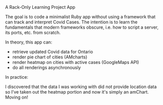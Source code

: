 A Rack-Only Learning Project App

The goal is to code a minimalist Ruby app without using a framework that can track and interpret Covid Cases. The intention is to learn the fundamentals that modern frameworks obscure, i.e. how to script a server, its ports, etc. from scratch.

In theory, this app can:
- retrieve updated Covid data for Ontario
- render pie chart of cities (AMcharts)
- render heatmap on cities with active cases (GoogleMaps API)
- do all renderings asynchronously

In practice:

I discovered that the data I was working with did not provide location data
so I've taken out the heatmap portion and now it's simply an amChart. Moving on! 
